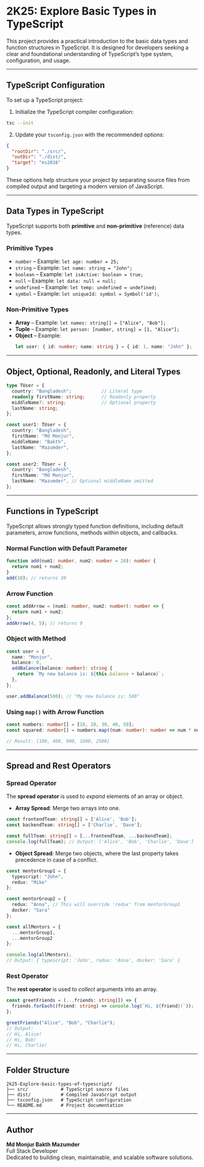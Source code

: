 
# 2K25: Explore Basic Types in TypeScript

This project provides a practical introduction to the basic data types and function structures in TypeScript. It is designed for developers seeking a clear and foundational understanding of TypeScript’s type system, configuration, and usage.

---

## TypeScript Configuration

To set up a TypeScript project:

1. Initialize the TypeScript compiler configuration:

```bash
tsc --init
```

2. Update your `tsconfig.json` with the recommended options:

```json
{
  "rootDir": "./src/",
  "outDir": "./dist/",
  "target": "es2016"
}
```

These options help structure your project by separating source files from compiled output and targeting a modern version of JavaScript.

---

## Data Types in TypeScript

TypeScript supports both **primitive** and **non-primitive** (reference) data types.

### Primitive Types

- `number` – Example: `let age: number = 25;`
- `string` – Example: `let name: string = "John";`
- `boolean` – Example: `let isActive: boolean = true;`
- `null` – Example: `let data: null = null;`
- `undefined` – Example: `let temp: undefined = undefined;`
- `symbol` – Example: `let uniqueId: symbol = Symbol('id');`

### Non-Primitive Types

- **Array** – Example: `let names: string[] = ["Alice", "Bob"];`
- **Tuple** – Example: `let person: [number, string] = [1, "Alice"];`
- **Object** – Example:  
  ```ts
  let user: { id: number; name: string } = { id: 1, name: "John" };
  ```

---

## Object, Optional, Readonly, and Literal Types

```ts
type TUser = {
  country: "Bangladesh";           // Literal type
  readonly firstName: string;      // Readonly property
  middleName?: string;             // Optional property
  lastName: string;
};

const user1: TUser = {
  country: "Bangladesh",
  firstName: "Md Monjur",
  middleName: "Bakth",
  lastName: "Mazumder",
};

const user2: TUser = {
  country: "Bangladesh",
  firstName: "Md Monjur",
  lastName: "Mazumder", // Optional middleName omitted
};
```

---

## Functions in TypeScript

TypeScript allows strongly typed function definitions, including default parameters, arrow functions, methods within objects, and callbacks.

### Normal Function with Default Parameter

```ts
function add(num1: number, num2: number = 20): number {
  return num1 + num2;
}
add(10); // returns 30
```

### Arrow Function

```ts
const addArrow = (num1: number, num2: number): number => {
  return num1 + num2;
};
addArrow(4, 5); // returns 9
```

### Object with Method

```ts
const user = {
  name: "Monjur",
  balance: 0,
  addBalance(balance: number): string {
    return `My new balance is: ${this.balance + balance}`;
  },
};

user.addBalance(500); // "My new balance is: 500"
```

### Using `map()` with Arrow Function

```ts
const numbers: number[] = [10, 20, 30, 40, 50];
const squared: number[] = numbers.map((num: number): number => num * num);

// Result: [100, 400, 900, 1600, 2500]
```

---

## Spread and Rest Operators

### Spread Operator

The **spread operator** is used to *expand* elements of an array or object.

- **Array Spread**: Merge two arrays into one.
  
```ts
const frontendTeam: string[] = ['Alice', 'Bob'];
const backendTeam: string[] = ['Charlie', 'Dave'];

const fullTeam: string[] = [...frontendTeam, ...backendTeam];
console.log(fullTeam); // Output: ['Alice', 'Bob', 'Charlie', 'Dave']
```

- **Object Spread**: Merge two objects, where the last property takes precedence in case of a conflict.

```ts
const mentorGroup1 = {
  typescript: "John",
  redux: "Mike"
};

const mentorGroup2 = {
  redux: "Anna", // This will override 'redux' from mentorGroup1
  docker: "Sara"
};

const allMentors = {
  ...mentorGroup1,
  ...mentorGroup2
};

console.log(allMentors);
// Output: { typescript: 'John', redux: 'Anna', docker: 'Sara' }
```

### Rest Operator

The **rest operator** is used to *collect* arguments into an array.

```ts
const greetFriends = (...friends: string[]) => {
  friends.forEach((friend: string) => console.log(`Hi, ${friend}!`));
};

greetFriends("Alice", "Bob", "Charlie");
// Output:
// Hi, Alice!
// Hi, Bob!
// Hi, Charlie!
```

---

## Folder Structure

```
2k25-Explore-basic-types-of-typescript/
├── src/            # TypeScript source files
├── dist/           # Compiled JavaScript output
├── tsconfig.json   # TypeScript configuration
└── README.md       # Project documentation
```

---

## Author

**Md Monjur Bakth Mazumder**  
Full Stack Developer  
Dedicated to building clean, maintainable, and scalable software solutions.
